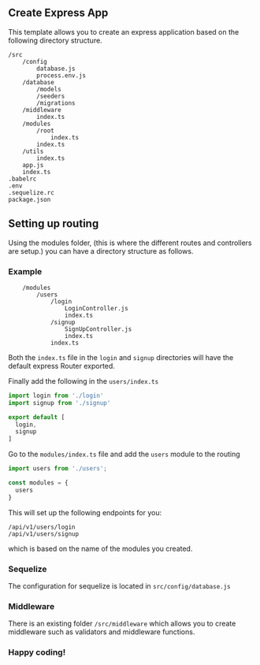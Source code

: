 ## Create Express App

This template allows you to create an express application based on the following directory structure.

```
/src
    /config
        database.js
        process.env.js
    /database
        /models
        /seeders
        /migrations
    /middleware
        index.ts
    /modules
        /root
            index.ts
        index.ts
    /utils
        index.ts
    app.js
    index.ts
.babelrc
.env
.sequelize.rc
package.json
```

## Setting up routing
Using the modules folder, (this is where the different routes and controllers are setup.) you can have a directory structure as follows.

### Example
```
    /modules
        /users
            /login
                LoginController.js
                index.ts
            /signup
                SignUpController.js
                index.ts
            index.ts
```
Both the `index.ts` file in the `login` and `signup` directories will have the default express Router exported.

Finally add the following in the `users/index.ts`
```javascript
import login from './login'
import signup from './signup'

export default [
  login,
  signup
]
```

Go to the `modules/index.ts` file and add the `users` module to the routing
```javascript
import users from './users';

const modules = {
  users
}
```

This will set up the following endpoints for you:

```
/api/v1/users/login
/api/v1/users/signup
```
which is based on the name of the modules you created.


### Sequelize
The configuration for sequelize is located in `src/config/database.js`

### Middleware
There is an existing folder `/src/middleware` which allows you to create middleware such as validators and middleware functions.

### Happy coding!
